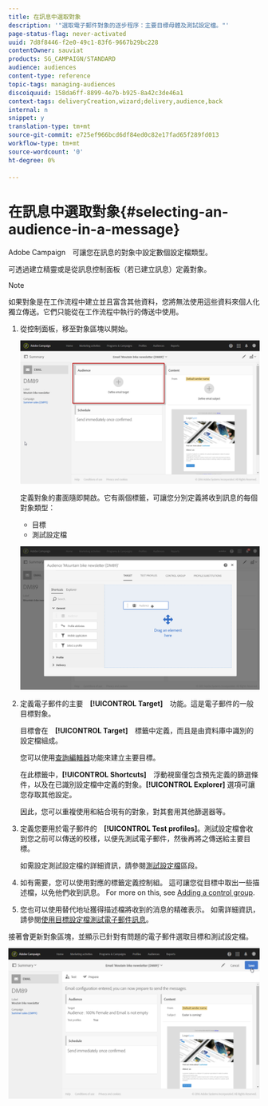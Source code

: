 ```yaml
---
title: 在訊息中選取對象
description: '"選取電子郵件對象的逐步程序：主要目標母體及測試設定檔。"'
page-status-flag: never-activated
uuid: 7d8f8446-f2e0-49c1-83f6-9667b29bc228
contentOwner: sauviat
products: SG_CAMPAIGN/STANDARD
audience: audiences
content-type: reference
topic-tags: managing-audiences
discoiquuid: 158da6ff-8899-4e7b-b925-8a42c3de46a1
context-tags: deliveryCreation,wizard;delivery,audience,back
internal: n
snippet: y
translation-type: tm+mt
source-git-commit: e725ef966bcd6df84ed0c82e17fad65f289fd013
workflow-type: tm+mt
source-wordcount: '0'
ht-degree: 0%

---
```



# 在訊息中選取對象{#selecting-an-audience-in-a-message}

Adobe Campaign　可讓您在訊息的對象中設定數個設定檔類型。

可透過建立精靈或是從訊息控制面板（若已建立訊息）定義對象。

>[!NOTE]
>
>如果對象是在工作流程中建立並且富含其他資料，您將無法使用這些資料來個人化獨立傳送。它們只能從在工作流程中執行的傳送中使用。

1. 從控制面板，移至對象區塊以開始。

   ![](assets/delivery_audience_definition_1.png)

   定義對象的畫面隨即開啟。它有兩個標籤，可讓您分別定義將收到訊息的每個對象類型：

   * 目標
   * 測試設定檔

   ![](assets/delivery_audience_definition_2.png)

1. 定義電子郵件的主要　**[!UICONTROL Target]**　功能。這是電子郵件的一般目標對象。

   目標會在　**[!UICONTROL Target]**　標籤中定義，而且是由資料庫中識別的設定檔組成。

   您可以使用[查詢編輯器](../../automating/using/editing-queries.md#creating-queries)功能來建立主要目標。

   在此標籤中，**[!UICONTROL Shortcuts]**　浮動視窗僅包含預先定義的篩選條件，以及在已識別設定檔中定義的對象。**[!UICONTROL Explorer]** 選項可讓您存取其他設定。

   因此，您可以重複使用和結合現有的對象，對其套用其他篩選器等。

1. 定義您要用於電子郵件的　**[!UICONTROL Test profiles]**。測試設定檔會收到您之前可以傳送的校樣，以便先測試電子郵件，然後再將之傳送給主要目標。

   如需設定測試設定檔的詳細資訊，請參閱[測試設定檔](../../audiences/using/managing-test-profiles.md)區段。

1. 如有需要，您可以使用對應的標籤定義控制組。 這可讓您從目標中取出一些描述檔，以免他們收到訊息。 For more on this, see [Adding a control group](../../sending/using/control-group.md).

1. 您也可以使用替代地址獲得描述檔將收到的消息的精確表示。  如需詳細資訊，請參閱[使用目標設定檔測試電子郵件訊息](../../sending/using/testing-messages-using-target.md)。

接著會更新對象區塊，並顯示已針對有問題的電子郵件選取目標和測試設定檔。

![](assets/delivery_audience_definition_3.png)

